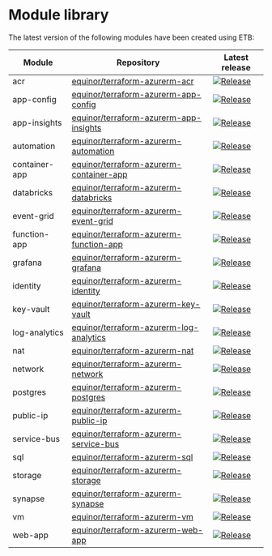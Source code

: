 # Module library

The latest version of the following modules have been created using ETB:

Module | Repository | Latest release
--- | --- | ---
acr | [equinor/terraform-azurerm-acr](https://github.com/equinor/terraform-azurerm-acr) | [![Release](https://img.shields.io/github/v/release/equinor/terraform-azurerm-acr?display_name=tag&sort=semver)](https://github.com/equinor/terraform-azurerm-acr/releases)
app-config | [equinor/terraform-azurerm-app-config](https://github.com/equinor/terraform-azurerm-app-config) | [![Release](https://img.shields.io/github/v/release/equinor/terraform-azurerm-app-config?display_name=tag&sort=semver)](https://github.com/equinor/terraform-azurerm-app-config/releases)
app-insights | [equinor/terraform-azurerm-app-insights](https://github.com/equinor/terraform-azurerm-app-insights) | [![Release](https://img.shields.io/github/v/release/equinor/terraform-azurerm-app-insights?display_name=tag&sort=semver)](https://github.com/equinor/terraform-azurerm-app-insights/releases)
automation | [equinor/terraform-azurerm-automation](https://github.com/equinor/terraform-azurerm-automation) | [![Release](https://img.shields.io/github/v/release/equinor/terraform-azurerm-automation?display_name=tag&sort=semver)](https://github.com/equinor/terraform-azurerm-automation/releases)
container-app | [equinor/terraform-azurerm-container-app](https://github.com/equinor/terraform-azurerm-container-app) | [![Release](https://img.shields.io/github/v/release/equinor/terraform-azurerm-container-app?display_name=tag&sort=semver)](https://github.com/equinor/terraform-azurerm-container-app/releases)
databricks | [equinor/terraform-azurerm-databricks](https://github.com/equinor/terraform-azurerm-databricks) | [![Release](https://img.shields.io/github/v/release/equinor/terraform-azurerm-databricks?display_name=tag&sort=semver)](https://github.com/equinor/terraform-azurerm-databricks/releases)
event-grid | [equinor/terraform-azurerm-event-grid](https://github.com/equinor/terraform-azurerm-event-grid) | [![Release](https://img.shields.io/github/v/release/equinor/terraform-azurerm-event-grid?display_name=tag&sort=semver)](https://github.com/equinor/terraform-azurerm-event-grid/releases)
function-app | [equinor/terraform-azurerm-function-app](https://github.com/equinor/terraform-azurerm-function-app) | [![Release](https://img.shields.io/github/v/release/equinor/terraform-azurerm-function-app?display_name=tag&sort=semver)](https://github.com/equinor/terraform-azurerm-function-app/releases)
grafana | [equinor/terraform-azurerm-grafana](https://github.com/equinor/terraform-azurerm-grafana) | [![Release](https://img.shields.io/github/v/release/equinor/terraform-azurerm-grafana?display_name=tag&sort=semver)](https://github.com/equinor/terraform-azurerm-grafana/releases)
identity | [equinor/terraform-azurerm-identity](https://github.com/equinor/terraform-azurerm-identity) | [![Release](https://img.shields.io/github/v/release/equinor/terraform-azurerm-identity?display_name=tag&sort=semver)](https://github.com/equinor/terraform-azurerm-identity/releases)
key-vault | [equinor/terraform-azurerm-key-vault](https://github.com/equinor/terraform-azurerm-key-vault) | [![Release](https://img.shields.io/github/v/release/equinor/terraform-azurerm-key-vault?display_name=tag&sort=semver)](https://github.com/equinor/terraform-azurerm-key-vault/releases)
log-analytics | [equinor/terraform-azurerm-log-analytics](https://github.com/equinor/terraform-azurerm-log-analytics) | [![Release](https://img.shields.io/github/v/release/equinor/terraform-azurerm-log-analytics?display_name=tag&sort=semver)](https://github.com/equinor/terraform-azurerm-log-analytics/releases)
nat | [equinor/terraform-azurerm-nat](https://github.com/equinor/terraform-azurerm-nat) | [![Release](https://img.shields.io/github/v/release/equinor/terraform-azurerm-nat?display_name=tag&sort=semver)](https://github.com/equinor/terraform-azurerm-nat/releases)
network | [equinor/terraform-azurerm-network](https://github.com/equinor/terraform-azurerm-network) | [![Release](https://img.shields.io/github/v/release/equinor/terraform-azurerm-network?display_name=tag&sort=semver)](https://github.com/equinor/terraform-azurerm-network/releases)
postgres | [equinor/terraform-azurerm-postgres](https://github.com/equinor/terraform-azurerm-postgres) | [![Release](https://img.shields.io/github/v/release/equinor/terraform-azurerm-postgres?display_name=tag&sort=semver)](https://github.com/equinor/terraform-azurerm-postgres/releases)
public-ip | [equinor/terraform-azurerm-public-ip](https://github.com/equinor/terraform-azurerm-public-ip) | [![Release](https://img.shields.io/github/v/release/equinor/terraform-azurerm-public-ip?display_name=tag&sort=semver)](https://github.com/equinor/terraform-azurerm-public-ip/releases)
service-bus | [equinor/terraform-azurerm-service-bus](https://github.com/equinor/terraform-azurerm-service-bus) | [![Release](https://img.shields.io/github/v/release/equinor/terraform-azurerm-service-bus?display_name=tag&sort=semver)](https://github.com/equinor/terraform-azurerm-service-bus/releases)
sql | [equinor/terraform-azurerm-sql](https://github.com/equinor/terraform-azurerm-sql) | [![Release](https://img.shields.io/github/v/release/equinor/terraform-azurerm-sql?display_name=tag&sort=semver)](https://github.com/equinor/terraform-azurerm-sql/releases)
storage | [equinor/terraform-azurerm-storage](https://github.com/equinor/terraform-azurerm-storage) | [![Release](https://img.shields.io/github/v/release/equinor/terraform-azurerm-storage?display_name=tag&sort=semver)](https://github.com/equinor/terraform-azurerm-storage/releases)
synapse | [equinor/terraform-azurerm-synapse](https://github.com/equinor/terraform-azurerm-synapse) | [![Release](https://img.shields.io/github/v/release/equinor/terraform-azurerm-synapse?display_name=tag&sort=semver)](https://github.com/equinor/terraform-azurerm-synapse/releases)
vm | [equinor/terraform-azurerm-vm](https://github.com/equinor/terraform-azurerm-vm) | [![Release](https://img.shields.io/github/v/release/equinor/terraform-azurerm-vm?display_name=tag&sort=semver)](https://github.com/equinor/terraform-azurerm-vm/releases)
web-app | [equinor/terraform-azurerm-web-app](https://github.com/equinor/terraform-azurerm-web-app) | [![Release](https://img.shields.io/github/v/release/equinor/terraform-azurerm-web-app?display_name=tag&sort=semver)](https://github.com/equinor/terraform-azurerm-web-app/releases)
